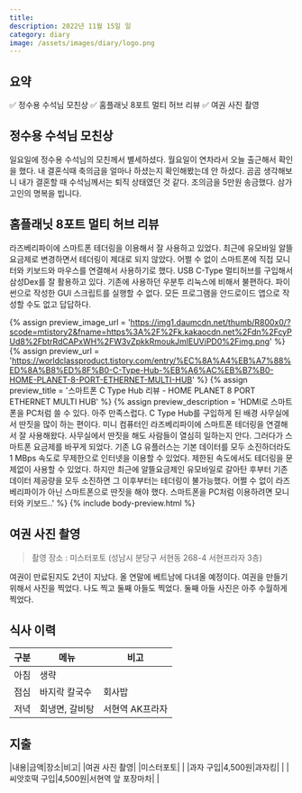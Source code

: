 ```yaml
---
title: 
description: 2022년 11월 15일 일
category: diary
image: /assets/images/diary/logo.png
---
```


요약
---
✅ 정수용 수석님 모친상
✅ 홈플래닛 8포트 멀티 허브 리뷰
✅ 여권 사진 촬영 


정수용 수석님 모친상
---
일요일에 정수용 수석님의 모친께서 별세하셨다. 
월요일이 연차라서 오늘 출근해서 확인을 했다. 
내 결혼식때 축의금을 얼마나 하셨는지 확인해봤는데 안 하셨다. 
곰곰 생각해보니 내가 결혼할 때 수석님께서는 퇴직 상태였던 것 같다. 
조의금을 5만원 송금했다. 
삼가 고인의 명복을 빕니다. 


홈플래닛 8포트 멀티 허브 리뷰
---

라즈베리파이에 스마트폰 테더링을 이용해서 잘 사용하고 있었다. 
최근에 유모바일 알뜰 요금제로 변경하면서 테더링이 제대로 되지 않았다. 
어쩔 수 없이 스마트폰에 직접 모니터와 키보드와 마우스를 연결해서 사용하기로 했다. 
USB C-Type 멀티허브를 구입해서 삼성Dex를 잘 활용하고 있다. 
기존에 사용하던 우분투 리눅스에 비해서 불편하다. 
파이썬으로 작성한 GUI 스크립트를 실행할 수 없다. 
모든 프로그램을 안드로이드 앱으로 작성할 수도 없고 답답하다. 

{% assign preview_image_url = 'https://img1.daumcdn.net/thumb/R800x0/?scode=mtistory2&fname=https%3A%2F%2Fk.kakaocdn.net%2Fdn%2FcyPUd8%2FbtrRdCAPxWH%2FW3vZpkkRmoukJmlEUViPD0%2Fimg.png' %}
{% assign preview_url = 'https://worldclassproduct.tistory.com/entry/%EC%8A%A4%EB%A7%88%ED%8A%B8%ED%8F%B0-C-Type-Hub-%EB%A6%AC%EB%B7%B0-HOME-PLANET-8-PORT-ETHERNET-MULTI-HUB' %}
{% assign preview_title = '스마트폰 C Type Hub 리뷰 - HOME PLANET 8 PORT ETHERNET MULTI HUB' %}
{% assign preview_description = 'HDMI로 스마트폰을 PC처럼 쓸 수 있다. 아주 만족스럽다. C Type Hub를 구입하게 된 배경 사무실에서 딴짓을 많이 하는 편이다. 미니 컴퓨터인 라즈베리파이에 스마트폰 테더링을 연결해서 잘 사용해왔다. 사무실에서 딴짓을 해도 사람들이 열심히 일하는지 안다. 그러다가 스마트폰 요금제를 바꾸게 되었다. 기존 LG 유플러스는 기본 데이터를 모두 소진하더라도 1 MBps 속도로 무제한으로 인터넷을 이용할 수 있었다. 제한된 속도에서도 테더링을 문제없이 사용할 수 있었다. 하지만 최근에 알뜰요금제인 유모바일로 갈아탄 후부터 기존 데이터 제공량을 모두 소진하면 그 이후부터는 테더링이 불가능했다. 어쩔 수 없이 라즈베리파이가 아닌 스마트폰으로 딴짓을 해야 했다. 스마트폰을 PC처럼 이용하려면 모니터와 키보드..' %}
{% include body-preview.html %}


여권 사진 촬영
---

>촬영 장소 : 미스터포토 (성남시 분당구 서현동 268-4 서현프라자 3층)

여권이 만료된지도 2년이 지났다. 
올 연말에 베트남에 다녀올 예정이다. 
여권을 만들기 위해서 사진을 찍었다. 
나도 찍고 둘째 아들도 찍었다. 
둘째 아들 사진은 아주 수월하게 찍었다. 


식사 이력
---

|구분|메뉴|비고|
|---|---|---|
|아침|생략|   |
|점심|바지락 칼국수|회사밥|
|저녁|회냉면, 갈비탕|서현역 AK프라자|


지출
---

|내용|금액|장소|비고|
|여권 사진 촬영|   |미스터포토|   |
|과자 구입|4,500원|과자킹|   |
|씨앗호떡 구입|4,500원|서현역 앞 포장마차|   |
